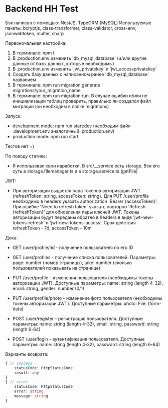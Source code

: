 # Backend HH Test

Бэк написан с помощью: NestJS, TypeORM (MySQL)
Используемые пакеты: bcryptjs, class-transformer, class-validator, cross-env, jsonwebtoken, multer, sharp


Первоночальная настройка:

1. В терминале: npm i
1. В .production.env изменить 'db_mysql_database' (и/или другие данные от базы данных, которые необходимы)
2. В .production.env изменить 'jwt_privatekey' и 'jwt_accessprivatekey'
3. Создать базу данных с написанном ранее 'db_mysql_database' названием
4. В терминале: npm run migration:generate migrations/your_migration_name
5. В терминале: npm run migration:run. В случае ошибки и/или не инициализации таблиц проверить, правильно ли создался файл миграции (он необходим в папке migrations)



Запуск:
- development mode: npm run start:dev (необходим файл .development.env аналогичный .production.env)
- production mode: npm run start


Тестов нет =)


По поводу статика:
- Я использовал свои наработки. В src/__service есть storage. Вся его суть в storage.filemanager.ts и в storage.service.ts (getFile)


JWT:
- При авторизации выдается пара токенов авторизации JWT (refreshToken: string, accessToken: string). Для PUT /user/profile необходимо в headers указать authorization 'Bearer {accessToken}'. При ошибке 'Need to refresh token' указать повторно 'Refresh {refreshToken}' для обновления пары ключей JWT. Токены авторизации будут переданы обратно в headers в виде 'jwt-new-tokens-refresh' и 'jwt-new-tokens-access'. Срок действия refreshToken - 7d, accessToken - 10m


Дока:
- GET /user/profile/:id - получение пользователя по его ID
- GET /user/profiles - получение списка пользователей. Параметры: page: number (номер страницы), take: number (сколько пользователей показывать на странице)

- PUT /user/profile - изменения пользователя (необходимы токены авторизации JWT). Доступные параметры: name: string (length 4-32), email: string, gender: number (0/1)
- PUT /user/profile/photo - изменение фото пользователя (необходимы токены авторизации JWT). Доступные параметры: photo: File. (form-data)

- POST /user/register - регистрация пользователя. Доступные параметры: name: string (length 4-32), email: string, password: string (length 6-64)
- POST /user/login - аутентификация пользователя. Доступные параметры: name: string (length 4-32), password: string (length 6-64)



Варианты возврата:

```typescript
{ // success
    statusCode: HttpStatusCode
    result: any
}
{ // error
    statusCode: HttpStatusCode
    error: string
    message: string
}
```
